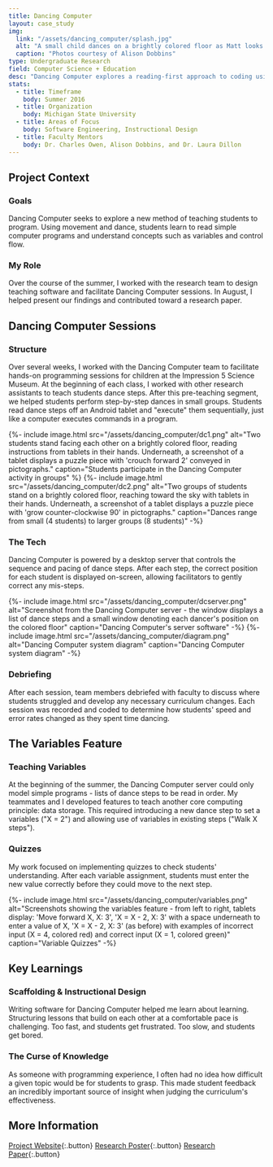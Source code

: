 ```yaml
---
title: Dancing Computer
layout: case_study
img:
  link: "/assets/dancing_computer/splash.jpg"
  alt: "A small child dances on a brightly colored floor as Matt looks on"
  caption: "Photos courtesy of Alison Dobbins"
type: Undergraduate Research
field: Computer Science + Education
desc: "Dancing Computer explores a reading-first approach to coding using STEAM (STEM + Art) education. Students embody computers as they “execute” dances on a gridded floor."
stats:
  - title: Timeframe
    body: Summer 2016
  - title: Organization
    body: Michigan State University
  - title: Areas of Focus
    body: Software Engineering, Instructional Design
  - title: Faculty Mentors
    body: Dr. Charles Owen, Alison Dobbins, and Dr. Laura Dillon
---
```

## Project Context
### Goals
Dancing Computer seeks to explore a new method of teaching students to program. Using movement and dance, students learn to read simple computer programs and understand concepts such as variables and control flow.

### My Role
Over the course of the summer, I worked with the research team to design teaching software and facilitate Dancing Computer sessions. In August, I helped present our findings and contributed toward a research paper.

## Dancing Computer Sessions
### Structure
Over several weeks, I worked with the Dancing Computer team to facilitate hands-on programming sessions for children at the Impression 5 Science Museum. At the beginning of each class, I worked with other research assistants to teach students dance steps. After this pre-teaching segment, we helped students perform step-by-step dances in small groups. Students read dance steps off an Android tablet and "execute" them sequentially, just like a computer executes commands in a program.

<div class="two-col">
  {%- include image.html src="/assets/dancing_computer/dc1.png" alt="Two students stand facing each other on a brightly colored floor, reading instructions from tablets in their hands. Underneath, a screenshot of a tablet displays a puzzle piece with 'crouch forward 2' conveyed in pictographs." caption="Students participate in the Dancing Computer activity in groups" %}
  {%- include image.html src="/assets/dancing_computer/dc2.png" alt="Two groups of students stand on a brightly colored floor, reaching toward the sky with tablets in their hands. Underneath, a screenshot of a tablet displays a puzzle piece with 'grow counter-clockwise 90' in pictographs." caption="Dances range from small (4 students) to larger groups (8 students)" -%}
</div>

### The Tech
Dancing Computer is powered by a desktop server that controls the sequence and pacing of dance steps. After each step, the correct position for each student is displayed on-screen, allowing facilitators to gently correct any mis-steps.

<div class="two-col">
  {%- include image.html src="/assets/dancing_computer/dcserver.png" alt="Screenshot from the Dancing Computer server - the window displays a list of dance steps and a small window denoting each dancer's position on the colored floor" caption="Dancing Computer's server software" -%}
  {%- include image.html src="/assets/dancing_computer/diagram.png" alt="Dancing Computer system diagram" caption="Dancing Computer system diagram" -%}
</div>

### Debriefing
After each session, team members debriefed with faculty to discuss where students struggled and develop any necessary curriculum changes. Each session was recorded and coded to determine how students' speed and error rates changed as they spent time dancing. 


## The Variables Feature
### Teaching Variables
At the beginning of the summer, the Dancing Computer server could only model simple programs - lists of dance steps to be read in order. My teammates and I developed features to teach another core computing principle: data storage. This required introducing a new dance step to set a variables ("X = 2") and allowing use of variables in existing steps ("Walk X steps").

### Quizzes
My work focused on implementing quizzes to check students' understanding. After each variable assignment, students must enter the new value correctly before they could move to the next step.

<div>
  {%- include image.html src="/assets/dancing_computer/variables.png" alt="Screenshots showing the variables feature - from left to right, tablets display: 'Move forward X, X: 3', 'X = X - 2, X: 3' with a space underneath to enter a value of X, 'X = X - 2, X: 3' (as before) with examples of incorrect input (X = 4, colored red) and correct input (X = 1, colored green)" caption="Variable Quizzes" -%}
</div>

## Key Learnings
### Scaffolding & Instructional Design
Writing software for Dancing Computer helped me learn about learning. Structuring lessons that build on each other at a comfortable pace is challenging. Too fast, and students get frustrated. Too slow, and students get bored.

### The Curse of Knowledge
As someone with programming experience, I often had no idea how difficult a given topic would be for students to grasp. This made student feedback an incredibly important source of insight when judging the curriculum's effectiveness.

## More Information
[Project Website](https://cse.msu.edu/dance/){:.button}
[Research Poster](/assets/dancing_computer/dc-poster.pdf){:.button}
[Research Paper](https://www.emerald.com/insight/content/doi/10.1108/IJPCC-02-2017-0012/full/html){:.button}